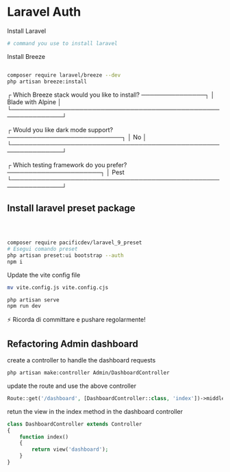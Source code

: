 # Laravel Auth

Install Laravel

```bash
# command you use to install laravel
```

Install Breeze

```bash

composer require laravel/breeze --dev
php artisan breeze:install
```

 ┌ Which Breeze stack would you like to install? ───────────────┐
 │ Blade with Alpine                                            │
 └──────────────────────────────────────────────────────────────┘

 ┌ Would you like dark mode support? ───────────────────────────┐
 │ No                                                           │
 └──────────────────────────────────────────────────────────────┘

 ┌ Which testing framework do you prefer? ──────────────────────┐
 │ Pest
 └──────────────────────────────────────────────────────────────┘

## Install laravel preset package

```bash

 
 
composer require pacificdev/laravel_9_preset
# Esegui comando preset
php artisan preset:ui bootstrap --auth
npm i

```

Update the vite config file

```bash
mv vite.config.js vite.config.cjs

php artisan serve
npm run dev
```

⚡ Ricorda di committare e pushare regolarmente!

## Refactoring Admin dashboard

create a controller to handle the dashboard requests

```bash
php artisan make:controller Admin/DashboardController

```

update the route and use the above controller

```php
Route::get('/dashboard', [DashboardController::class, 'index'])->middleware(['auth', 'verified'])->name('dashboard');
```

retun the view in the index method in the dashboard controller

```php
class DashboardController extends Controller
{
    function index()
    {
        return view('dashboard');
    }
}

```

